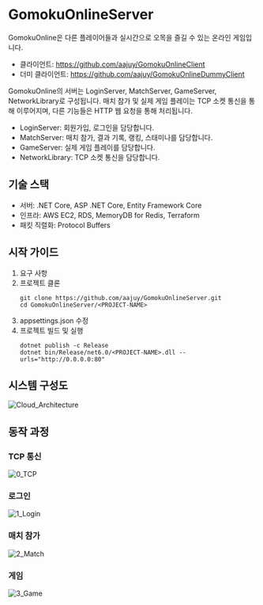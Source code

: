 # GomokuOnlineServer
GomokuOnline은 다른 플레이어들과 실시간으로 오목을 즐길 수 있는 온라인 게임입니다.
- 클라이언트: https://github.com/aajuy/GomokuOnlineClient
- 더미 클라이언트: https://github.com/aajuy/GomokuOnlineDummyClient

GomokuOnline의 서버는 LoginServer, MatchServer, GameServer, NetworkLibrary로 구성됩니다. 매치 참가 및 실제 게임 플레이는 TCP 소켓 통신을 통해 이루어지며, 다른 기능들은 HTTP 웹 요청을 통해 처리됩니다.
- LoginServer: 회원가입, 로그인을 담당합니다.
- MatchServer: 매치 참가, 결과 기록, 랭킹, 스태미나를 담당합니다.
- GameServer: 실제 게임 플레이를 담당합니다.
- NetworkLibrary: TCP 소켓 통신을 담당합니다.
## 기술 스택
- 서버: .NET Core, ASP .NET Core, Entity Framework Core
- 인프라: AWS EC2, RDS, MemoryDB for Redis, Terraform
- 패킷 직렬화: Protocol Buffers

## 시작 가이드
1. 요구 사항
2. 프로젝트 클론
   ```
   git clone https://github.com/aajuy/GomokuOnlineServer.git
   cd GomokuOnlineServer/<PROJECT-NAME>
   ```
3. appsettings.json 수정
4. 프로젝트 빌드 및 실행
   ```
   dotnet publish -c Release
   dotnet bin/Release/net6.0/<PROJECT-NAME>.dll --urls="http://0.0.0.0:80"
   ```

## 시스템 구성도
![Cloud_Architecture](https://github.com/aajuy/GomokuOnlineServer/assets/88243441/4a6111ec-d6e3-45ac-ac15-7803e57cf518)

## 동작 과정
### TCP 통신
![0_TCP](https://github.com/aajuy/GomokuOnlineServer/assets/88243441/5dad24c4-39da-49ed-85c5-5bdad26f2ffa)

### 로그인
![1_Login](https://github.com/aajuy/GomokuOnlineServer/assets/88243441/68fad282-eb18-481c-bc73-a6d2c201fcec)

### 매치 참가
![2_Match](https://github.com/aajuy/GomokuOnlineServer/assets/88243441/9da3b362-f9bd-4d1c-8a6d-6a4d8e593439)

### 게임
![3_Game](https://github.com/aajuy/GomokuOnlineServer/assets/88243441/e42d4172-2646-460f-aab0-195155796b4c)
